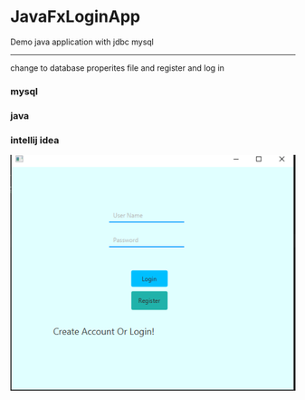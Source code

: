 # JavaFxLoginApp
Demo java application with jdbc mysql

---------------------------------------
change to database properites file and register and log in 
### mysql
### java 
### intellij idea

![alt text](login.PNG)